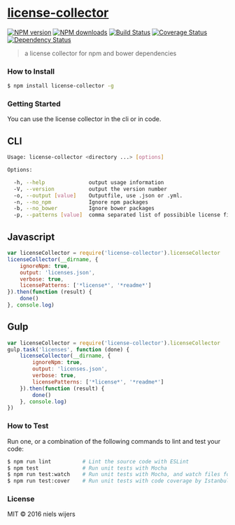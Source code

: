 # [license-collector](https://github.com/nielswijers/license-collector)

[![NPM version](http://img.shields.io/npm/v/license-collector.svg?style=flat-square)](https://www.npmjs.com/package/license-collector)
[![NPM downloads](http://img.shields.io/npm/dm/license-collector.svg?style=flat-square)](https://www.npmjs.com/package/license-collector)
[![Build Status](http://img.shields.io/travis/nielswijers/license-collector/master.svg?style=flat-square)](https://travis-ci.org/nielswijers/license-collector)
[![Coverage Status](https://img.shields.io/coveralls/nielswijers/license-collector.svg?style=flat-square)](https://coveralls.io/nielswijers/license-collector)
[![Dependency Status](http://img.shields.io/david/nielswijers/license-collector.svg?style=flat-square)](https://david-dm.org/nielswijers/license-collector)

> a license collector for npm and bower dependencies

### How to Install

```sh
$ npm install license-collector -g
```

### Getting Started
You can use the license collector in the cli or in code.

## CLI
```sh
Usage: license-collector <directory ...> [options]

Options:

  -h, --help              output usage information
  -V, --version           output the version number
  -o, --output [value]    Outputfile, use .json or .yml.
  -n, --no_npm            Ignore npm packages
  -b, --no_bower          Ignore bower packages
  -p, --patterns [value]  comma separated list of possibible license files. fg. "*license*,*readme*"
```

## Javascript

```javascript
var licenseCollector = require('license-collector').licenseCollector
licenseCollector(__dirname, {
    ignoreNpm: true,
    output: 'licenses.json',
    verbose: true,
    licensePatterns: ['*license*', '*readme*']
}).then(function (result) {
    done()
}, console.log)
```

## Gulp

```javascript
var licenseCollector = require('license-collector').licenseCollector
gulp.task('licenses', function (done) {
    licenseCollector(__dirname, {
        ignoreNpm: true,
        output: 'licenses.json',
        verbose: true,
        licensePatterns: ['*license*', '*readme*']
    }).then(function (result) {
        done()
    }, console.log)
})
```

### How to Test

Run one, or a combination of the following commands to lint and test your code:

```sh
$ npm run lint          # Lint the source code with ESLint
$ npm test              # Run unit tests with Mocha
$ npm run test:watch    # Run unit tests with Mocha, and watch files for changes
$ npm run test:cover    # Run unit tests with code coverage by Istanbul
```

### License

MIT © 2016 niels wijers
